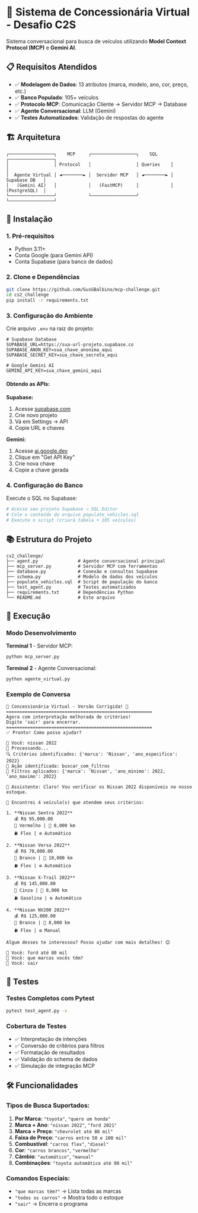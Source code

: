 # 🚗 Sistema de Concessionária Virtual - Desafio C2S

Sistema conversacional para busca de veículos utilizando **Model Context Protocol (MCP)** e **Gemini AI**.

## 📋 Requisitos Atendidos

- ✅ **Modelagem de Dados**: 13 atributos (marca, modelo, ano, cor, preço, etc.)
- ✅ **Banco Populado**: 105+ veículos
- ✅ **Protocolo MCP**: Comunicação Cliente → Servidor MCP → Database
- ✅ **Agente Conversacional**: LLM (Gemini)
- ✅ **Testes Automatizados**: Validação de respostas do agente

## 🏗️ Arquitetura

```
┌─────────────────┐    MCP     ┌─────────────────┐    SQL     ┌─────────────────┐
│                 │ Protocol   │                 │ Queries    │                 │
│  Agente Virtual │ ◄────────► │  Servidor MCP   │ ◄────────► │   Supabase DB   │
│   (Gemini AI)   │            │   (FastMCP)     │            │   (PostgreSQL)  │
└─────────────────┘            └─────────────────┘            └─────────────────┘
```

## 🚀 Instalação

### 1. **Pré-requisitos**
- Python 3.11+
- Conta Google (para Gemini API)
- Conta Supabase (para banco de dados)

### 2. **Clone e Dependências**
```bash
git clone https://github.com/GusGBalbino/mcp-challenge.git
cd cs2_challenge
pip install -r requirements.txt
```

### 3. **Configuração do Ambiente**

Crie arquivo `.env` na raiz do projeto:

```env
# Supabase Database
SUPABASE_URL=https://sua-url-projeto.supabase.co
SUPABASE_ANON_KEY=sua_chave_anonima_aqui
SUPABASE_SECRET_KEY=sua_chave_secreta_aqui

# Google Gemini AI
GEMINI_API_KEY=sua_chave_gemini_aqui
```

#### **Obtendo as APIs:**

**Supabase:**
1. Acesse [supabase.com](https://supabase.com)
2. Crie novo projeto
3. Vá em Settings → API
4. Copie URL e chaves

**Gemini:**
1. Acesse [ai.google.dev](https://ai.google.dev)
2. Clique em "Get API Key"
3. Crie nova chave
4. Copie a chave gerada

### 4. **Configuração do Banco**

Execute o SQL no Supabase:

```bash
# Acesse seu projeto Supabase → SQL Editor
# Cole o conteúdo do arquivo populate_vehicles.sql
# Execute o script (criará tabela + 105 veículos)
```

## 📚 Estrutura do Projeto

```
cs2_challenge/
├── agent.py               # Agente conversacional principal
├── mcp_server.py          # Servidor MCP com ferramentas
├── database.py            # Conexão e consultas Supabase
├── schema.py              # Modelo de dados dos veículos
├── populate_vehicles.sql  # Script de população do banco
├── test_agent.py          # Testes automatizados
├── requirements.txt       # Dependências Python
└── README.md              # Este arquivo
```

## 🎯 Execução

### **Modo Desenvolvimento**

**Terminal 1** - Servidor MCP:
```bash
python mcp_server.py
```

**Terminal 2** - Agente Conversacional:
```bash
python agente_virtual.py
```

### **Exemplo de Conversa**

```
🚗 Concessionária Virtual - Versão Corrigida! 🚗
=======================================================
Agora com interpretação melhorada de critérios!
Digite 'sair' para encerrar.
=======================================================
✅ Pronto! Como posso ajudar?

👤 Você: nissan 2022
🤖 Processando...
🔍 Critérios identificados: {'marca': 'Nissan', 'ano_especifico': 2022}
🧠 Ação identificada: buscar_com_filtros
🔧 Filtros aplicados: {'marca': 'Nissan', 'ano_minimo': 2022, 'ano_maximo': 2022}

🤖 Assistente: Claro! Vou verificar os Nissan 2022 disponíveis no nosso estoque.

🚗 Encontrei 4 veículo(s) que atendem seus critérios:

1. **Nissan Sentra 2022**
   💰 R$ 95,000.00
   🎨 Vermelho | 📏 8,000 km
   ⛽ Flex | ⚙️ Automático

2. **Nissan Versa 2022**
   💰 R$ 78,000.00
   🎨 Branco | 📏 10,000 km
   ⛽ Flex | ⚙️ Automático

3. **Nissan X-Trail 2022**
   💰 R$ 145,000.00
   🎨 Cinza | 📏 8,000 km
   ⛽ Gasolina | ⚙️ Automático

4. **Nissan NV200 2022**
   💰 R$ 125,000.00
   🎨 Branco | 📏 8,000 km
   ⛽ Flex | ⚙️ Manual

Algum desses te interessou? Posso ajudar com mais detalhes! 😊

👤 Você: ford até 80 mil
👤 Você: que marcas vocês têm?
👤 Você: sair
```

## 🧪 Testes

### **Testes Completos com Pytest**
```bash
pytest test_agent.py -v
```

### **Cobertura de Testes**
- ✅ Interpretação de intenções
- ✅ Conversão de critérios para filtros
- ✅ Formatação de resultados
- ✅ Validação do schema de dados
- ✅ Simulação de integração MCP

## 🛠️ Funcionalidades

### **Tipos de Busca Suportados:**

1. **Por Marca**: `"toyota"`, `"quero um honda"`
2. **Marca + Ano**: `"nissan 2022"`, `"ford 2021"`
3. **Marca + Preço**: `"chevrolet até 80 mil"`
4. **Faixa de Preço**: `"carros entre 50 e 100 mil"`
5. **Combustível**: `"carros flex"`, `"diesel"`
6. **Cor**: `"carros brancos"`, `"vermelho"`
7. **Câmbio**: `"automático"`, `"manual"`
8. **Combinações**: `"toyota automático até 90 mil"`

### **Comandos Especiais:**
- `"que marcas têm?"` → Lista todas as marcas
- `"todos os carros"` → Mostra todo o estoque
- `"sair"` → Encerra o programa

